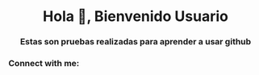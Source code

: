 <h1 align="center">Hola 👋, Bienvenido Usuario</h1>
<h3 align="center">Estas son pruebas realizadas para aprender a usar github</h3>

<h3 align="left">Connect with me:</h3>
<p align="left">
</p>
